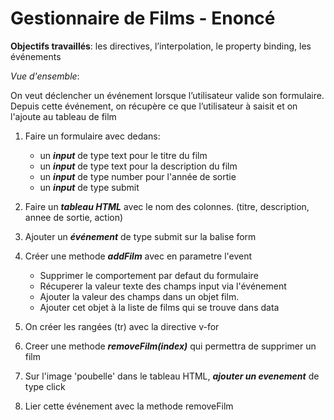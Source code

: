 # Gestionnaire de Films - Enoncé

**Objectifs travaillés**: les directives, l’interpolation, le property binding, les événements

_Vue d'ensemble_:

On veut déclencher un événement lorsque l’utilisateur valide son formulaire.
Depuis cette événement, on récupère ce que l’utilisateur à saisit et on l'ajoute au tableau de film

1. Faire un formulaire avec dedans:

   - un **_input_** de type text pour le titre du film
   - un **_input_** de type text pour la description du film
   - un **_input_** de type number pour l'année de sortie
   - un **_input_** de type submit

2. Faire un **_tableau HTML_** avec le nom des colonnes. (titre, description, annee de sortie, action)

3. Ajouter un **_événement_** de type submit sur la balise form

4. Créer une methode **_addFilm_** avec en parametre l'event

   - Supprimer le comportement par defaut du formulaire
   - Récuperer la valeur texte des champs input via l'événement
   - Ajouter la valeur des champs dans un objet film.
   - Ajouter cet objet à la liste de films qui se trouve dans data

5. On créer les rangées (tr) avec la directive v-for

6. Creer une methode **_removeFilm(index)_** qui permettra de supprimer un film

7. Sur l'image 'poubelle' dans le tableau HTML, **_ajouter un evenement_** de type click

8. Lier cette événement avec la methode removeFilm
